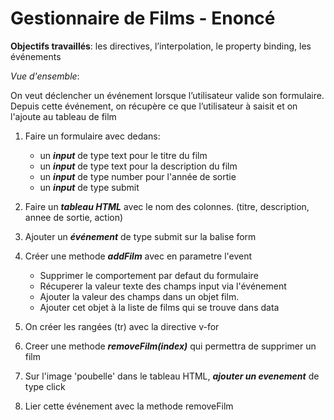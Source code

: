 # Gestionnaire de Films - Enoncé

**Objectifs travaillés**: les directives, l’interpolation, le property binding, les événements

_Vue d'ensemble_:

On veut déclencher un événement lorsque l’utilisateur valide son formulaire.
Depuis cette événement, on récupère ce que l’utilisateur à saisit et on l'ajoute au tableau de film

1. Faire un formulaire avec dedans:

   - un **_input_** de type text pour le titre du film
   - un **_input_** de type text pour la description du film
   - un **_input_** de type number pour l'année de sortie
   - un **_input_** de type submit

2. Faire un **_tableau HTML_** avec le nom des colonnes. (titre, description, annee de sortie, action)

3. Ajouter un **_événement_** de type submit sur la balise form

4. Créer une methode **_addFilm_** avec en parametre l'event

   - Supprimer le comportement par defaut du formulaire
   - Récuperer la valeur texte des champs input via l'événement
   - Ajouter la valeur des champs dans un objet film.
   - Ajouter cet objet à la liste de films qui se trouve dans data

5. On créer les rangées (tr) avec la directive v-for

6. Creer une methode **_removeFilm(index)_** qui permettra de supprimer un film

7. Sur l'image 'poubelle' dans le tableau HTML, **_ajouter un evenement_** de type click

8. Lier cette événement avec la methode removeFilm
